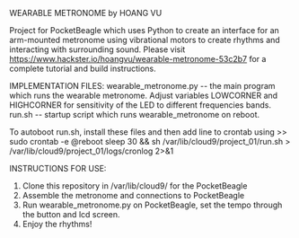 WEARABLE METRONOME
by HOANG VU

Project for PocketBeagle which uses Python to create an interface for an arm-mounted metronome using vibrational motors to create rhythms and interacting with surrounding sound.
Please visit https://www.hackster.io/hoangvu/wearable-metronome-53c2b7 for a complete tutorial and build instructions.

IMPLEMENTATION FILES:
wearable_metronome.py -- the main program which runs the wearable metronome. Adjust variables LOWCORNER and HIGHCORNER for sensitivity of the LED to different frequencies bands.
run.sh -- startup script which runs wearable_metronome on reboot.

To autoboot run.sh, install these files and then add line to crontab using >> sudo crontab -e
@reboot sleep 30 && sh /var/lib/cloud9/project_01/run.sh > /var/lib/cloud9/project_01/logs/cronlog 2>&1


INSTRUCTIONS FOR USE:
1. Clone this repository in /var/lib/cloud9/ for the PocketBeagle
2. Assemble the metronome and connections to PocketBeagle
3. Run wearable_metronome.py on PocketBeagle, set the tempo through the button and lcd screen.
4. Enjoy the rhythms!
